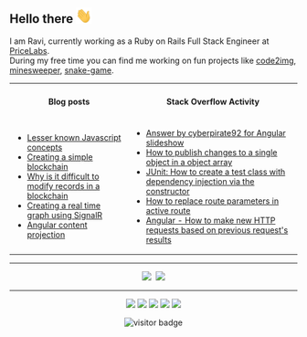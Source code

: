 ## Hello there <img src="https://raw.githubusercontent.com/cyberpirate92/cyberpirate92/master/wave.gif" width="28px">

I am Ravi, currently working as a Ruby on Rails Full Stack Engineer at [PriceLabs](https://hello.pricelabs.co).<br />
During my free time you can find me working on fun projects like [code2img](https://github.com/cyberpirate92/code2img), [minesweeper](https://github.com/cyberpirate92/minesweeper-react), [snake-game](https://github.com/cyberpirate92/snake-game).

<table>
  <tr>
    <th><h4>Blog posts</h4></th>
    <th><h4>Stack Overflow Activity</h4></th>
  </tr>
  <tr>
<td>

<!-- BLOG-POST-LIST:START -->
- [Lesser known Javascript concepts](https://medium.com/@ravi_theja/lesser-known-javascript-concepts-5750c9be8f46?source=rss-775bfefb060------2)
- [Creating a simple blockchain](https://medium.com/@ravi_theja/creating-a-simple-blockchain-6d003129ab97?source=rss-775bfefb060------2)
- [Why is it difficult to modify records in a blockchain](https://medium.com/@ravi_theja/why-is-it-difficult-to-modify-records-in-a-blockchain-4891612f0645?source=rss-775bfefb060------2)
- [Creating a real time graph using SignalR](https://medium.com/@ravi_theja/creating-a-real-time-graph-using-signalr-eb19b3e2f212?source=rss-775bfefb060------2)
- [Angular content projection](https://medium.com/@ravi_theja/angular-content-projection-979cd96936e4?source=rss-775bfefb060------2)
<!-- BLOG-POST-LIST:END -->
</td>
<td>

<!-- STACKOVERFLOW:START -->
- [Answer by cyberpirate92 for Angular slideshow](https://stackoverflow.com/questions/64546516/angular-slideshow/64549205#64549205)
- [How to publish changes to a single object in a object array](https://stackoverflow.com/questions/60714347/how-to-publish-changes-to-a-single-object-in-a-object-array)
- [JUnit: How to create a test class with dependency injection via the constructor](https://stackoverflow.com/questions/59262571/junit-how-to-create-a-test-class-with-dependency-injection-via-the-constructor)
- [How to replace route parameters in active route](https://stackoverflow.com/questions/57474384/how-to-replace-route-parameters-in-active-route)
- [Angular - How to make new HTTP requests based on previous request&#39;s results](https://stackoverflow.com/questions/55767204/angular-how-to-make-new-http-requests-based-on-previous-requests-results)
<!-- STACKOVERFLOW:END -->
</td>
</tr>
</table>

----

<p align="center">
  <img src="https://github-readme-stats.vercel.app/api?username=cyberpirate92&theme=dark">&nbsp;
  <img src="https://github-readme-stats.vercel.app/api/top-langs/?username=cyberpirate92&theme=dark&layout=compact">
</p>

----
<p  align="center">
  <a href="https://linkedin.com/in/theja-bsr"><img src="https://img.shields.io/badge/-ravi_theja-blue?style=flat&logo=Linkedin"></a>
  <a href="https://stackoverflow.com/users/2526437/cyberpirate92"><img src="https://img.shields.io/stackexchange/stackoverflow/r/2526437?label=cyberpirate92&logo=stackoverflow&style=flat"></a>
  <a href="https://medium.com/@ravi_theja"><img src="https://img.shields.io/badge/-@ravi_theja-777?style=flat&labelColor=000000&logo=Medium&link=https://medium.com/@ravi_theja"></a>
  <a href="https://ravitheja.dev/blog"><img src="https://img.shields.io/badge/personal%20blog-ravitheja.dev-important?style=flat&logo=Safari"></a>
  <a href="https://t.me/cyberpirate92"><img src="https://img.shields.io/badge/-cyberpirate92-0088CC?style=flat&logo=Telegram&link=https://t.me/cyberpirate92"></a>
</p>
<p align="center">
  <img src="https://visitor-badge.laobi.icu/badge?page_id=cyberpirate92.visitors&style=plastic" alt="visitor badge"/>
</p>
